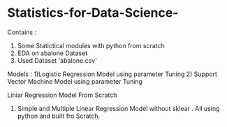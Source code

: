 # Statistics-for-Data-Science-

Contains :
1) Some Statictical modules with python from scratch 
2) EDA on abalone Dataset
3) Used Dataset 'abalone.csv'


Models :
1)Logistic Regression Model using parameter Tuning
2) Support Vector Machine Model using parameter Tuning

Liniar Regression Model From Scratch
1) Simple and Multiple Linear Regression Model without sklear . All using python and built fro Scratch.
